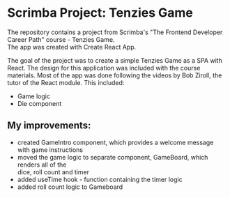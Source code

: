 # Scrimba Project: Tenzies Game
The repository contains a project from Scrimba's "The Frontend Developer Career Path" course - Tenzies Game.<br>
The app was created with Create React App.

The goal of the project was to create a simple Tenzies Game as a SPA with React.
The design for this application was included with the course materials. Most of the app was done following the videos by Bob Ziroll, the tutor of the React module. This included:
* Game logic
* Die component

## My improvements:
* created GameIntro component, which provides a welcome message with game instructions
* moved the game logic to separate component, GameBoard, which renders all of the <br> dice, roll count and timer
* added useTime hook - function containing the timer logic
* added roll count logic to Gameboard
